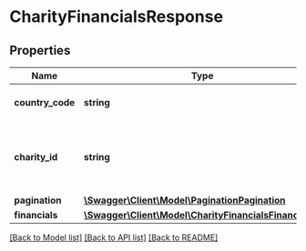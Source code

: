 # CharityFinancialsResponse

## Properties
Name | Type | Description | Notes
------------ | ------------- | ------------- | -------------
**country_code** | **string** | [ISO 3166-1 alpha-2](https://en.wikipedia.org/wiki/ISO_3166-1_alpha-2) country code | 
**charity_id** | **string** | Charity registration and subsidiary numbers in format &#x60;charityId-subsidiaryNumber&#x60; | 
**pagination** | [**\Swagger\Client\Model\PaginationPagination**](PaginationPagination.md) |  | 
**financials** | [**\Swagger\Client\Model\CharityFinancialsFinancials[]**](CharityFinancialsFinancials.md) |  | 

[[Back to Model list]](../README.md#documentation-for-models) [[Back to API list]](../README.md#documentation-for-api-endpoints) [[Back to README]](../README.md)


